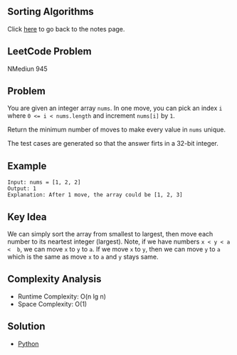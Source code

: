 ## Sorting Algorithms
Click [here](../notes.md) to go back to the notes page.

## LeetCode Problem
NMediun 945

## Problem
You are given an integer array `nums`. In one move, you can pick an index `i` where `0 <= i < nums.length` and increment `nums[i]` by `1`.

Return the minimum number of moves to make every value in `nums` unique.

The test cases are generated so that the answer firts in a 32-bit integer.

## Example
```
Input: nums = [1, 2, 2]
Output: 1
Explanation: After 1 move, the array could be [1, 2, 3]
```

## Key Idea
We can simply sort the array from smallest to largest, then move each number to its neartest integer (largest). Note, if we have numbers `x < y < a <  b`, we can move `x` to `y` to `a`. If we move `x` to `y`, then we can move `y` to `a` which is the same as move `x` to `a` and `y` stays same.

## Complexity Analysis
- Runtime Complexity: O(n lg n)
- Space Complexity: O(1)

## Solution
- [Python](./solution.py)
